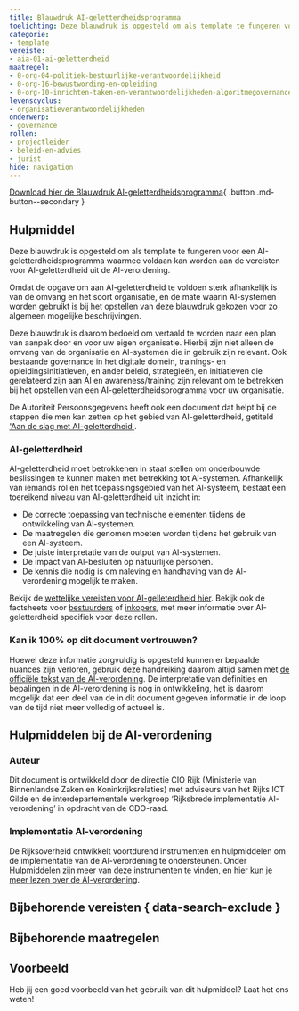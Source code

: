 ```yaml
---
title: Blauwdruk AI-geletterdheidsprogramma
toelichting: Deze blauwdruk is opgesteld om als template te fungeren voor een AI-geletterdheidsprogramma waarmee voldaan kan worden aan de vereisten voor AI-geletterdheid uit de AI-verordening.
categorie:
- template
vereiste:
- aia-01-ai-geletterdheid
maatregel:
- 0-org-04-politiek-bestuurlijke-verantwoordelijkheid
- 0-org-16-bewustwording-en-opleiding
- 0-org-10-inrichten-taken-en-verantwoordelijkheden-algoritmegovernance
levenscyclus:
- organisatieverantwoordelijkheden
onderwerp:
- governance
rollen:
- projectleider
- beleid-en-advies
- jurist
hide: navigation
---
```


<!-- tags -->

[Download hier de Blauwdruk AI-geletterdheidsprogramma](documenten/AI-Verordening_Blauwdruk_Geletterdheidsprogramma.pdf){ .button .md-button--secondary }

## Hulpmiddel
Deze blauwdruk is opgesteld om als template te fungeren voor een AI-geletterdheidsprogramma waarmee voldaan kan worden aan de vereisten voor AI-geletterdheid uit de AI-verordening. 

Omdat de opgave om aan AI-geletterdheid te voldoen sterk afhankelijk is van de omvang en het soort organisatie, en de mate waarin AI-systemen worden gebruikt is bij het opstellen van deze blauwdruk gekozen voor zo algemeen mogelijke beschrijvingen.

Deze blauwdruk is daarom bedoeld om vertaald te worden naar een plan van aanpak door en voor uw eigen organisatie. 
Hierbij zijn niet alleen de omvang van de organisatie en AI-systemen die in gebruik zijn relevant. 
Ook bestaande governance in het digitale domein, trainings- en opleidingsinitiatieven, en ander beleid, strategieën, en initiatieven die gerelateerd zijn aan AI en awareness/training zijn relevant om te betrekken bij het opstellen van een AI-geletterdheidsprogramma voor uw organisatie.

De Autoriteit Persoonsgegevens heeft ook een document dat helpt bij de stappen die men kan zetten op het gebied van AI-geletterdheid, getiteld ['Aan de slag met AI-geletterdheid
](https://www.autoriteitpersoonsgegevens.nl/documenten/aan-de-slag-met-ai-geletterdheid).


### AI-geletterdheid
Al-geletterdheid moet betrokkenen in staat stellen om onderbouwde beslissingen te kunnen maken met betrekking tot Al-systemen. 
Afhankelijk van iemands rol en het toepassingsgebied van het Al-systeem, bestaat een toereikend niveau van Al-geletterdheid uit inzicht in:

- De correcte toepassing van technische elementen tijdens de ontwikkeling van Al-systemen.
- De maatregelen die genomen moeten worden tijdens het gebruik van een Al-systeem.
- De juiste interpretatie van de output van Al-systemen.
- De impact van Al-besluiten op natuurlijke personen.
- De kennis die nodig is om naleving en handhaving van de Al-verordening mogelijk te maken.

Bekijk de [wettelijke vereisten voor AI-gelleterdheid hier](wettelijke-vereisten-AI-geletterdheid.md). Bekijk ook de factsheets voor [bestuurders](factsheet-AI-geletterdheid-bestuurders.md) of [inkopers](factsheet-AI-geletterdheid-inkopers.md), met meer informatie over AI-geletterdheid specifiek voor deze rollen.

### Kan ik 100% op dit document vertrouwen?
Hoewel deze informatie zorgvuldig is opgesteld kunnen er bepaalde nuances zijn verloren, gebruik deze handreiking daarom altijd samen met [de officiële tekst van de AI-verordening](https://eur-lex.europa.eu/legal-content/NL/TXT/?uri=CELEX:32024R1689).
De interpretatie van definities en bepalingen in de AI-verordening is nog in ontwikkeling, het is daarom mogelijk dat een deel van de in dit document gegeven informatie in de loop van de tijd niet meer volledig of actueel is.

## Hulpmiddelen bij de AI-verordening

### Auteur
Dit document is ontwikkeld door de directie CIO Rijk (Ministerie van Binnenlandse Zaken en Koninkrijksrelaties) met adviseurs van het Rijks ICT Gilde en de interdepartementale werkgroep ‘Rijksbrede implementatie AI-verordening’ in opdracht van de CDO-raad.

### Implementatie AI-verordening
De Rijksoverheid ontwikkelt voortdurend instrumenten en hulpmiddelen om de implementatie van de AI-verordening te ondersteunen. Onder [Hulpmiddelen](index.md) zijn meer van deze instrumenten te vinden, en [hier kun je meer lezen over de AI-verordening](../../ai-verordening/index.md).

## Bijbehorende vereisten { data-search-exclude }

<!-- list_vereisten_on_maatregelen_page -->

## Bijbehorende maatregelen

<!-- list_maatregelen_on_hulpmiddelen_page -->

## Voorbeeld

Heb jij een goed voorbeeld van het gebruik van dit hulpmiddel? Laat het ons weten!
